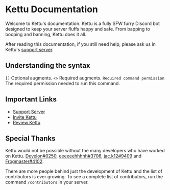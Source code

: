 # Kettu Documentation

Welcome to Kettu's documentation. Kettu is a fully SFW furry Discord bot designed to keep your server fluffs happy and safe. From bapping to booping and banning, Kettu does it all.

After reading this documentation, if you still need help, please ask us in Kettu's [support server](https://discordapp.com/invite/4Bavumy).

## Understanding the syntax

`[]` Optional augments.
`<>` Required augments.
`Required command permission` The required permission needed to run this command.

## Important Links

- [Support Server](https://discordapp.com/invite/4Bavumy)
- [Invite Kettu](https://kettu.dynodel.com/invite?ref=docs)
- [Review Kettu](https://bots.ondiscord.xyz/bots/667131062941384757/review)

## Special Thanks

Kettu would not be possible without the many developers who have worked on Kettu. [Develon#0250](https://gitlab.com/Develon5543), [eeeeeehhhhh#3706](https://github.com/LachlanWalls), [jac.k12#9409](https://github.com/Jack073) and [Frogmaster#4102](https://github.com/1frogmaster98).

There are more people behind just the development of Kettu and the list of contributors is ever growing. To see a complete list of contributors, run the command `/contributors` in your server.
